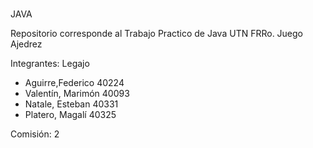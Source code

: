 #

JAVA 

Repositorio corresponde al Trabajo Practico de Java UTN FRRo.
Juego Ajedrez

Integrantes:                        Legajo
* Aguirre,Federico                  40224
* Valentín, Marimón                 40093
* Natale, Esteban                   40331
* Platero, Magalí                   40325

Comisión: 2

